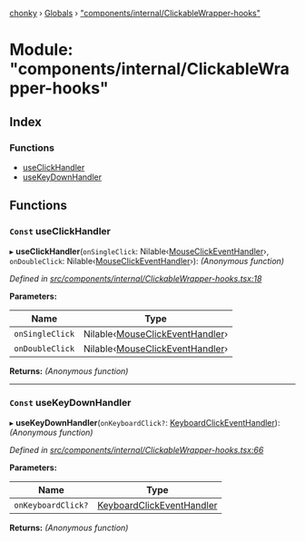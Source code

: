 [chonky](../README.md) › [Globals](../globals.md) › ["components/internal/ClickableWrapper-hooks"](_components_internal_clickablewrapper_hooks_.md)

# Module: "components/internal/ClickableWrapper-hooks"

## Index

### Functions

* [useClickHandler](_components_internal_clickablewrapper_hooks_.md#const-useclickhandler)
* [useKeyDownHandler](_components_internal_clickablewrapper_hooks_.md#const-usekeydownhandler)

## Functions

### `Const` useClickHandler

▸ **useClickHandler**(`onSingleClick`: Nilable‹[MouseClickEventHandler](_components_internal_clickablewrapper_.md#mouseclickeventhandler)›, `onDoubleClick`: Nilable‹[MouseClickEventHandler](_components_internal_clickablewrapper_.md#mouseclickeventhandler)›): *(Anonymous function)*

*Defined in [src/components/internal/ClickableWrapper-hooks.tsx:18](https://github.com/TimboKZ/Chonky/blob/cc6d20b/src/components/internal/ClickableWrapper-hooks.tsx#L18)*

**Parameters:**

Name | Type |
------ | ------ |
`onSingleClick` | Nilable‹[MouseClickEventHandler](_components_internal_clickablewrapper_.md#mouseclickeventhandler)› |
`onDoubleClick` | Nilable‹[MouseClickEventHandler](_components_internal_clickablewrapper_.md#mouseclickeventhandler)› |

**Returns:** *(Anonymous function)*

___

### `Const` useKeyDownHandler

▸ **useKeyDownHandler**(`onKeyboardClick?`: [KeyboardClickEventHandler](_components_internal_clickablewrapper_.md#keyboardclickeventhandler)): *(Anonymous function)*

*Defined in [src/components/internal/ClickableWrapper-hooks.tsx:66](https://github.com/TimboKZ/Chonky/blob/cc6d20b/src/components/internal/ClickableWrapper-hooks.tsx#L66)*

**Parameters:**

Name | Type |
------ | ------ |
`onKeyboardClick?` | [KeyboardClickEventHandler](_components_internal_clickablewrapper_.md#keyboardclickeventhandler) |

**Returns:** *(Anonymous function)*
